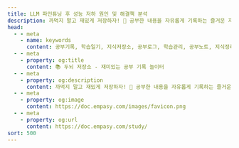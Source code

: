 ```yaml
---
title: LLM 파인튜닝 후 성능 저하 원인 및 해결책 분석
description: 까먹지 말고 재밌게 저장하자! 🎯 공부한 내용을 자유롭게 기록하는 즐거운 지식 저장소
head:
  - - meta
    - name: keywords
      content: 공부기록, 학습일기, 지식저장소, 공부로그, 학습관리, 공부노트, 지식정리, 공부방법, 학습저장, 기억보조
  - - meta
    - property: og:title
      content: 📚 두뇌 저장소 - 재미있는 공부 기록 놀이터
  - - meta
    - property: og:description
      content: 까먹지 말고 재밌게 저장하자! 🎯 공부한 내용을 자유롭게 기록하는 즐거운 지식 저장소
  - - meta
    - property: og:image
      content: https://doc.empasy.com/images/favicon.png
  - - meta
    - property: og:url
      content: https://doc.empasy.com/study/
sort: 500
---
```

